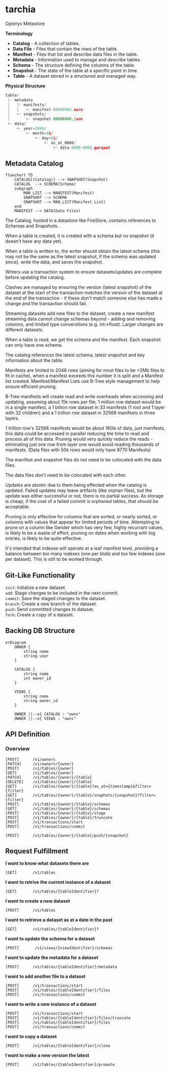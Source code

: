 # tarchia
Opteryx Metastore

**Terminology**

- **Catalog** - A collection of tables.
- **Data File** - Files that contain the rows of the table.
- **Manifest** - Files that list and describe data files in the table.
- **Metadata** - Information used to manage and describe tables.
- **Schema** - The structure defining the columns of the table.
- **Snapshot** - The state of the table at a specific point in time.
- **Table** - A dataset stored in a structured and managed way.

**Physical Structure**

~~~python
table/
 |- metadata
 |   |- manifests/
 |   |   +- manifest-00000000.avro
 |   +- snapshots/
 |       +- snapshot-00000000.json
 +- data/
     +- year=2000/
         +- month=01/
             +- day=01/
                 +- as_at_0000/
                     +- data-0000-0000.parquet
~~~

## Metadata Catalog

~~~mermaid
flowchart TD
    CATALOG[(Catalog)] --> SNAPSHOT(Snapshot)
    CATALOG  --> SCHEMA(Schema)
    subgraph  
        MAN_LIST --> MANIFEST(Manifest)
        SNAPSHOT --> SCHEMA
        SNAPSHOT --> MAN_LIST(Manifest List)
    end
    MANIFEST --> DATA(Data Files)
~~~

The Catalog, hosted in a datastore like FireStore, contains references to Schemas and Snapshots. 

When a table is created, it is created with a schema but no snapshot (it doesn't have any data yet).

When a table is written to, the writer should obtain the latest schema (this may not be the same as the latest snapshot, if the schema was updated since), write the data, and saves the snapshot.

Writers use a transaction system to ensure datasets/updates are complete before updating the catalog.

Clashes are managed by ensuring the version (latest snapshot) of the dataset at the start of the transaction matches the version of the dataset at the end of the transaction - if these don't match someone else has made a change and the transaction should fail.

Streaming datasets add new files to the dataset, create a new manifest streaming data cannot change schemas beyond - adding and removing columns, and limited type converstions (e.g. int->float). Larger changes are different datasets.

When a table is read, we get the schema and the manifest. Each snapshot can only have one schema.

The catalog references the latest schema, latest snapshot and key information about the table.

Manifests are limited to 2048 rows (aiming for most files to be <2Mb files to fit in cache), when a manifest exceeds this number it is split and a Manifest list created. Manifest/Manifest Lists use B-Tree style management to help ensure efficient pruning. 

B-Tree manifests will create read and write overheads when accessing and updating, assuming about 15k rows per file; 1 million row dataset would be in a single manifest, a 1 billion row dataset in 33 manifests (1 root and 1 layer with 32 children) and a 1 trillion row dataset in 32568 manifests in three layers. 

1 trillion row's 32568 manifests would be about 16Gb of data, just manifests, this data could be accessed in parallel reducing the time to read and process all of this data. Pruning would very quickly reduce the reads - eliminating just one row from layer one would avoid reading thousands of manifests. (Data files with 50k rows would only have 9770 Manifests)

The manifest and snapshot files do not need to be colocated with the data files.

The data files don't need to be colocated with each other.

Updates are atomic due to them being effected when the catalog is updated. Failed updates may leave artifacts (like orphan files), but the update was either successful or not, there is no partial success. As storage is cheap, if the cost of a failed commit is orphaned tables, that should be acceptable.

Pruning is only effective for columns that are sorted, or nearly sorted, or columns with values that appear for limited periods of time. Attempting to prune on a column like Gender which has very few, highly recurrant values, is likely to be a waste of effort, pruning on dates when working with log entries, is likely to be quite effective.

It's intended that indexes will operate at a leaf manifest level, providing a balance between too many indexes (one per blob) and too few indexes (one per dataset). This is still to be worked through.

## Git-Like Functionality

`init`: Initialize a new dataset.  
`add`: Stage changes to be included in the next commit.  
`commit`: Save the staged changes to the dataset.  
`branch`: Create a new branch of the dataset.  
`push`: Send committed changes to dataset.  
`fork`: Create a copy of a dataset.

## Backing DB Structure

~~~mermaid
erDiagram
    OWNER {
        string name
        string user
    }
    
    CATALOG {
        string name
        int owner_id
    }
    
    VIEWS {
        string name
        string owner_id
    }

    OWNER ||--o{ CATALOG : "owns"
    OWNER ||--o{ VIEWS : "owns"
~~~

## API Definition

### Overview

    [POST]      /v1/owners
    [PATCH]     /v1/owners/{owner}
    [POST]      /v1/tables/{owner}
    [GET]       /v1/tables/{owner}
    [PATCH]     /v1/tables/{owner}/{table}
    [DELETE]    /v1/tables/{owner}/{table}
    [GET]       /v1/tables/{owner}/{table}?as_at={timestamp}&filter={filter}
    [GET]       /v1/tables/{owner}/{table}/snaphots/{snapshot}?filter={filter}
    [POST]      /v1/tables/{owner}/{table}/schemas
    [GET]       /v1/tables/{owner}/{table}/schemas
    [POST]      /v1/tables/{owner}/{table}/stage
    [POST]      /v1/tables/{owner}/{table}/truncate
    [POST]      /v1/transactions/start
    [POST]      /v1/transactions/commit 

    [POST]      /v1/tables/{owner}/{table}/push/{snapshot}

<!---
    [POST]      /v1/tables/{tableIdentifier}/fork

    [POST]      /v1/tables/{tableIdentifier}/permissions
    [GET]       /v1/tables/{tableIdentifier}/permissions/check
    [POST]      /v1/tables/{tableIdentifier}/maintenance/compact
    [POST]      /v1/tables/{tableIdentifier}/maintenance/refresh_metadata

    [POST]      /v1/views
    [GET]       /v1/views
    [GET]       /v1/views/{viewIdentifier}
    [DELETE]    /v1/views/{viewIdentifier}

    [GET]       /v1/search?query=searchTerm

    [POST]      /v1/tables/{tableIdentifier}/quality-rules
    [GET]       /v1/tables/{tableIdentifier}/quality-rules
    [DELETE]    /v1/tables/{tableIdentifier}/quality-rules/{ruleIdentifier}
    [POST]      /v1/tables/{tableIdentifier}/quality-rules/{ruleIdentifier}/validate

    [GET]       /v1/tables/{tableIdentifier}/lineage
    [GET]       /v1/tables/{tableIdentifier}/audit-logs
    [GET]       /v1/views/{viewIdentifier}/audit-logs

    [POST]      /v1/tables/{tableIdentifier}/triggers
    [GET]       /v1/tables/{tableIdentifier}/triggers
    [DELETE]    /v1/tables/{tableIdentifier}/triggers/{triggerIdentifier}

    INDEX APIs
--->

## Request Fulfillment

**I want to know what datasets there are**

    [GET]       /v1/tables

**I want to retrive the current instance of a dataset**

    [GET]       /v1/tables/{tableIdentifier}?

**I want to create a new dataset**

    [POST]      /v1/tables

**I want to retrieve a dataset as at a date in the past**

    [GET]       /v1/tables/{tableIdentifier}?

**I want to update the schema for a dataset**

    [POST]       /v1/views/{viewIdentifier}/schemas

**I want to update the metadata for a dataset**

    [POST]      /v1/tables/{tableIdentifier}/metadata

**I want to add another file to a dataset**

    [POST]      /v1/transactions/start
    [POST]      /v1/tables/{tableIdentifier}/files
    [POST]      /v1/transactions/commit

**I want to write a new instance of a dataset**

    [POST]      /v1/transactions/start
    [POST]      /v1/tables/{tableIdentifier}/files/truncate
    [POST]      /v1/tables/{tableIdentifier}/files
    [POST]      /v1/transactions/commit

**I want to copy a dataset**

    [POST]      /v1/tables/{tableIdentifier}/clone

**I want to make a new version the latest**

    [POST]      /v1/tables/{tableIdentifier}/promote

